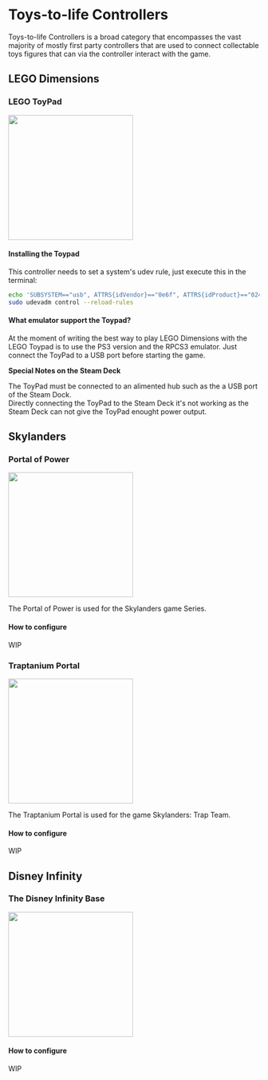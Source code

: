 # Toys-to-life Controllers

Toys-to-life Controllers is a broad category that encompasses the vast majority of mostly first party controllers that are used to connect collectable toys figures that can via the controller interact with the game.

## LEGO Dimensions

### LEGO ToyPad

<img src="../../wiki_images/controllers/lego-toypad.png" width="250">

#### Installing the Toypad

This controller needs to set a system's udev rule, just execute this in the terminal:
```bash
echo 'SUBSYSTEM=="usb", ATTRS{idVendor}=="0e6f", ATTRS{idProduct}=="0241", MODE="0666"' | sudo tee -a /etc/udev/rules.d/71-toypad.rules > /dev/null
sudo udevadm control --reload-rules
```

#### What emulator support the Toypad?
At the moment of writing the best way to play LEGO Dimensions with the LEGO Toypad is to use the PS3 version and the RPCS3 emulator.
Just connect the ToyPad to a USB port before starting the game.

**Special Notes on the Steam Deck**

The ToyPad must be connected to an alimented hub such as the a USB port of the Steam Dock. <br>
Directly connecting the ToyPad to the Steam Deck it's not working as the Steam Deck can not give the ToyPad enought power output.

## Skylanders

### Portal of Power

<img src="../../wiki_images/controllers/portal-of-power.png" width="250">

The Portal of Power is used for the Skylanders game Series.

#### How to configure
WIP


### Traptanium Portal

<img src="../../wiki_images/controllers/traptanium-portal.png" width="250">

The Traptanium Portal is used for the game Skylanders: Trap Team.

#### How to configure
WIP

## Disney Infinity

### The Disney Infinity Base

<img src="../../wiki_images/controllers/disney-infinity-base.png" width="250">

#### How to configure
WIP

